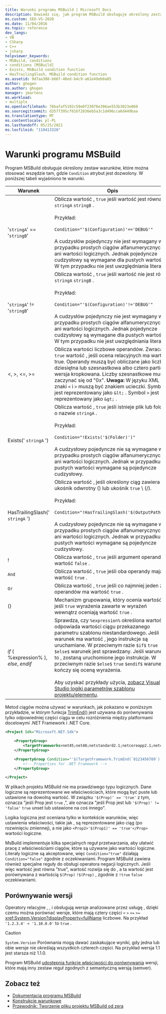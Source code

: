 ```yaml
---
title: Warunki programu MSBuild | Microsoft Docs
description: Dowiedz się, jak program MSBuild obsługuje określony zestaw warunków, które mogą być stosowane wszędzie tam, gdzie atrybut Warunek jest dozwolony.
ms.custom: SEO-VS-2020
ms.date: 11/04/2016
ms.topic: reference
dev_langs:
- VB
- CSharp
- C++
- jsharp
helpviewer_keywords:
- MSBuild, conditions
- conditions [MSBuild]
- Exists, MSBuild condition function
- HasTrailingSlash, MSBuild condition function
ms.assetid: 9d7aa308-b667-48ed-b4c9-a61e49eb0a85
author: ghogen
ms.author: ghogen
manager: jmartens
ms.workload:
- multiple
ms.openlocfilehash: 76bafaf5192c59e0f23078e396ae553b3023e060
ms.sourcegitcommit: d3577395cf016f2836eb5a3c1d496cca6d449baa
ms.translationtype: MT
ms.contentlocale: pl-PL
ms.lasthandoff: 05/25/2021
ms.locfileid: "110413328"
---
```

# <a name="msbuild-conditions"></a>Warunki programu MSBuild

Program MSBuild obsługuje określony zestaw warunków, które można stosować wszędzie tam, gdzie `Condition` atrybut jest dozwolony. W poniższej tabeli wyjaśniono te warunki.

|Warunek|Opis|
|---------------|-----------------|
|'`stringA`' == '`stringB`'|Oblicza wartość , `true` jeśli wartość jest równa `stringA` `stringB` .<br /><br /> Przykład:<br /><br /> `Condition="'$(Configuration)'=='DEBUG'"`<br /><br /> A cudzysłów pojedynczy nie jest wymagany w przypadku prostych ciągów alfanumerycznych ani wartości logicznych. Jednak pojedyncze cudzysłowy są wymagane dla pustych wartości. W tym przypadku nie jest uwzględniania litera.|
|'`stringA`' != '`stringB`'|Oblicza wartość , `true` jeśli wartość nie jest równa `stringA` `stringB` .<br /><br /> Przykład:<br /><br /> `Condition="'$(Configuration)'!='DEBUG'"`<br /><br /> A cudzysłów pojedynczy nie jest wymagany w przypadku prostych ciągów alfanumerycznych ani wartości logicznych. Jednak pojedyncze cudzysłowy są wymagane dla pustych wartości. W tym przypadku nie jest uwzględniania litera.|
|\<, >, \<=, >=|Oblicza wartości liczbowe operandów. Zwraca `true` wartość , jeśli ocena relacyjnych ma wartość true. Operandy muszą być obliczane jako liczba dziesiętna lub szesnastkowa albo cztero partiowa wersja kropkowana. Liczby szesnastkowe muszą zaczynać się od "0x". **Uwaga:**  W języku XML znaki `<` i `>` muszą być znakiem ucieczki. Symbol `<` jest reprezentowany jako `&lt;` . Symbol `>` jest reprezentowany jako `&gt;` .|
|Exists(' `stringA` ')|Oblicza wartość , `true` jeśli istnieje plik lub folder o nazwie `stringA` .<br /><br /> Przykład:<br /><br /> `Condition="!Exists('$(Folder)')"`<br /><br /> A cudzysłowy pojedyncze nie są wymagane w przypadku prostych ciągów alfanumerycznych ani wartości logicznych. Jednak w przypadku pustych wartości wymagane są pojedyncze cudzysłowy.|
|HasTrailingSlash(' `stringA` ')|Oblicza wartość , jeśli określony ciąg zawiera ukośnik odwrotny () lub ukośnik `true` \\ (/).<br /><br /> Przykład:<br /><br /> `Condition="!HasTrailingSlash('$(OutputPath)')"`<br /><br /> A cudzysłowy pojedyncze nie są wymagane w przypadku prostych ciągów alfanumerycznych ani wartości logicznych. Jednak w przypadku pustych wartości wymagane są pojedyncze cudzysłowy.|
|!|Oblicza wartość , `true` jeśli argument operand ma wartość `false` .|
|`And`|Oblicza wartość , `true` jeśli oba operandy mają wartość `true` .|
|`Or`|Oblicza wartość , `true` jeśli co najmniej jeden z operandów ma wartość `true` .|
|()|Mechanizm grupowania, który ocenia wartość , jeśli `true` wyrażenia zawarte w wyrażeń wewnątrz oceniają wartość `true` .|
|$if$ ( %expression% ), $else$, $endif$|Sprawdza, czy `%expression%` określona wartość odpowiada wartości ciągu przekazanego parametru szablonu niestandardowego. Jeśli warunek ma wartość , jego instrukcje są uruchamiane. W przeciwnym razie `$if$` `true` `$else$` warunek jest sprawdzany. Jeśli warunek to , zostaną uruchomione jego instrukcje. W przeciwnym razie `$else$` `true` `$endif$` warunek kończy się oceną wyrażenia.<br /><br /> Aby uzyskać przykłady użycia, [zobacz Visual Studio logiki parametrów szablonu projektu/elementu](https://stackoverflow.com/questions/6709057/visual-studio-project-item-template-parameter-logic).|

Metod ciągów można używać w warunkach, jak pokazano w poniższym przykładzie, w którym funkcja [TrimEnd()](/dotnet/api/system.string.trimend) jest używana do porównywania tylko odpowiedniej części ciągu w celu rozróżnienia między platformami docelowymi .NET Framework i .NET Core.

```xml
<Project Sdk="Microsoft.NET.Sdk">

    <PropertyGroup>
        <TargetFrameworks>net45;net48;netstandard2.1;netcoreapp2.1;netcoreapp3.1</TargetFrameworks>
    </PropertyGroup>

    <PropertyGroup Condition="'$(TargetFramework.TrimEnd(`0123456789`))' == 'net'">
        <!-- Properties for .NET Framework -->
    </PropertyGroup>

</Project>
```

W plikach projektu MSBuild nie ma prawdziwego typu logicznych. Dane logiczne są reprezentowane we właściwościach, które mogą być puste lub ustawione na dowolną wartość. W związku `'$(Prop)' == 'true'` z tym, oznacza "jeśli Prop jest `true` ,", ale oznacza "jeśli Prop jest lub `'$(Prop)' != 'false'` `true` unset lub ustawione na coś innego".

Logika logiczna jest oceniana tylko w kontekście warunków, więc ustawienia właściwości, takie jak , są reprezentowane jako ciąg (po rozwinięciu zmiennej), a nie jako `<Prop2>'$(Prop1)' == 'true'</Prop>` wartości logiczne.  

MsBuild implementuje kilka specjalnych reguł przetwarzania, aby ułatwić pracę z właściwościami ciągów, które są używane jako wartości logiczne. Literały logiczne są akceptowane, więc `Condition="true"` działają `Condition="false"` zgodnie z oczekiwaniami. Program MSBuild zawiera również specjalne reguły do obsługi operatora negacji logicznych. Jeśli więc wartość jest równa "true", wartość rozwija się do , a ta wartość jest porównywana z wartością `$(Prop)` `!$(Prop)` , zgodnie z `!true` `false` oczekiwaniami.

## <a name="comparing-versions"></a>Porównywanie wersji

Operatory relacyjne , , i obsługują wersje analizowane przez usługę , dzięki czemu można porównać wersje, które mają cztery części `<` `>` `<=` `>=` <xref:System.Version?displayProperty=fullName> liczbowe. Na przykład `'1.2.3.4' < '1.10.0.0'` to `true` .

> [!CAUTION]
> `System.Version` Porównania mogą dawać zaskakujące wyniki, gdy jedna lub obie wersje nie określają wszystkich czterech części. Na przykład wersja 1.1 jest starsza niż 1.1.0.

Program MSBuild [udostępnia funkcje właściwości do porównywania](property-functions.md#MSBuild-version-comparison-functions) wersji, które mają inny zestaw reguł zgodnych z semantyczną wersją (semver).

## <a name="see-also"></a>Zobacz też

- [Dokumentacja programu MSBuild](../msbuild/msbuild-reference.md)
- [Konstrukcje warunkowe](../msbuild/msbuild-conditional-constructs.md)
- [Przewodnik: Tworzenie pliku projektu MSBuild od zera](../msbuild/walkthrough-creating-an-msbuild-project-file-from-scratch.md)

